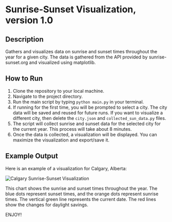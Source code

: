 # Sunrise-Sunset Visualization, version 1.0

## Description

Gathers and visualizes data on sunrise and sunset times throughout the year for a given city. The data is gathered from the API provided by sunrise-sunset.org and visualized using matplotlib.

## How to Run

1. Clone the repository to your local machine.
2. Navigate to the project directory.
3. Run the main script by typing `python main.py` in your terminal.
4. If running for the first time, you will be prompted to select a city. The city data will be saved and reused for future runs. If you want to visualize a different city, then delete the `city.json` and `collected_sun_data.py` files.
5. The script will collect sunrise and sunset data for the selected city for the current year. This process will take about 8 minutes.
6. Once the data is collected, a visualization will be displayed. You can maximize the visualization and export/save it.

## Example Output

Here is an example of a visualization for Calgary, Alberta:

![Calgary Sunrise-Sunset Visualization](utilities/Calgary-AB-23023.png)

This chart shows the sunrise and sunset times throughout the year. The blue dots represent sunset times, and the orange dots represent sunrise times. The vertical green line represents the current date. The red lines show the changes for daylight savings.

ENJOY!